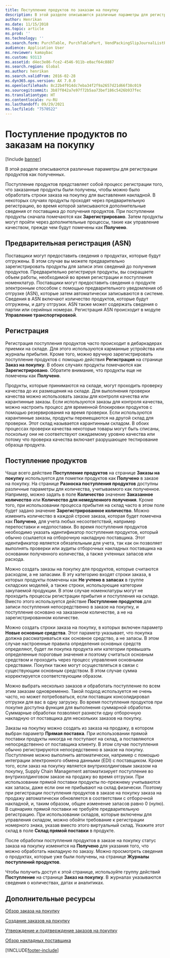 ```yaml
---
title: Поступление продуктов по заказам на покупку
description: В этой разделе описываются различные параметры для регистрации продуктов как полученных.
author: Henrikan
ms.date: 11/15/2018
ms.topic: article
ms.prod: ''
ms.technology: ''
ms.search.form: PurchTable, PurchTablePart, VendPackingSlipJournalListPage, VendPackingSlipJournal
audience: Application User
ms.reviewer: kamaybac
ms.custom: 93113
ms.assetid: d4ec3e86-fce2-4546-911b-e0acf64c8887
ms.search.region: Global
ms.author: henrikan
ms.search.validFrom: 2016-02-28
ms.dyn365.ops.version: AX 7.0.0
ms.openlocfilehash: 8c22b4f914dc7eba34f2f9a2657d21d66f38c019
ms.sourcegitcommit: 3b87f042a7e97f72b5aa73bef186c5426b937fec
ms.translationtype: HT
ms.contentlocale: ru-RU
ms.lasthandoff: 09/29/2021
ms.locfileid: "7570522"
---
```

# <a name="product-receipt-against-purchase-orders"></a>Поступление продуктов по заказам на покупку

[!include [banner](../includes/banner.md)]

В этой разделе описываются различные параметры для регистрации продуктов как полученных.

Поступление продуктов представляет собой процесс регистрации того, что заказанные продукты были получены, чтобы можно было обработать строки заказа на покупку для выставления накладной. В некоторых случаях продукты проходят через предварительную регистрацию, во время которой записываются дополнительные сведения от поставщика до получения продуктов. При поступлении продукты сначала помечаются как **Зарегистрировано**. Затем продукты могут пройти через дополнительные процессы, такие как управление качеством, прежде чем будут помечены как **Получено**.

## <a name="preregistration-asn"></a>Предварительная регистрация (ASN)
Поставщики могут предоставить сведения о продуктах, которые будут отгружены. В этом случае вы можете предварительно зарегистрировать продукты для записи этих сведений до получения продуктов. Предварительно регистрируя продукты, вы сокращаете объем работы, необходимой во время регистрации и поступления номенклатур. Поставщики могут предоставить сведения о продукте электронным способом с помощью предварительного уведомления об отгрузке (ASN), которые затем автоматически записываются в системе. Сведения в ASN включают количество продуктов, которые будут отгружены, и дату отгрузки. ASN также может содержать сведения о партии или серийных номерах. Регистрация ASN происходит в модуле **Управление транспортировкой**.

## <a name="registration"></a>Регистрация
Регистрация поступления продуктов часто происходит в дебаркадерах приемки на складе. Для этого используются карманные устройства или журналы прибытия. Кроме того, можно вручную зарегистрировать поступление продуктов с помощью действия **Регистрация** на странице **Заказ на покупку**. В обоих случаях продукты помечаются как **Зарегистрировано**. Обратите внимание, что продукты еще не помечены как **Получено**.  

Продукты, которые принимаются на складе, могут проходить проверку качества до их размещения на складе. Для выполнения проверки качества можно использовать заказы для контроля качества или карантинные заказы. Если используются заказы для контроля качества, можно настроить процесс для временной блокировки продуктов с помощью резервирования на время проверки. Если используются карантинные заказы, продукты перемещаются на другой склад для проверки. Этот склад называется карантинным складом. В обоих процессах проверки качества некоторые товары могут быть списаны, поскольку они не соответствуют ожидаемому уровню качества или потому что проверка качества включает разрушающее тестирование образца продукта.

## <a name="product-receipt"></a>Поступление продуктов
Чаще всего действие **Поступление продуктов** на странице **Заказы на покупку** используется для пометки продуктов как **Получено** в заказе на покупку. На странице **Разноска поступления продуктов** доступны различные параметры для количества, учитываемого как полученное. Например, можно задать в поле **Количество** значение **Заказанное количество** или **Количество для немедленного получения**. Кроме того, при использовании процесса прибытия на склад часто в этом поле будет задано значение **Зарегистрированное количество**. Можно изменить количество в каждой строке заказа, которая будет помечена как **Получено**, для учета любых несоответствий, например перепоставки и недопоставки. Во время поступления продуктов необходимо указать идентификатор поступления продуктов, который обычно ссылается на отборочную накладную поставщика. Этот идентификатор является обязательным для учета, так как он позволяет выполнять проверки или аудиты отборочных накладных поставщика на основании полученного количества, а также учтенных запасов или расхода.  

Можно создать заказы на покупку для продуктов, которые считаются расходом, а не запасами. В эту категорию входят строки заказа, в которых продукты помечены как **Не учтено в запасах** в группе складских моделей, а также строки, использующие категории закупаемой продукции. В этом случае номенклатуры могут не проходить процессы регистрации прибытия и поступления на складе. Вместо этого используется действие **Поступление продуктов** для записи поступления непосредственно в заказе на покупку, и поступление основано на заказанном количестве, а не на зарегистрированном количестве.  

Можно создать строки заказа на покупку, в которых включен параметр **Новые основные средства**. Этот параметр указывает, что покупка должна рассматриваться как основное средство, а не запасы. В этом случае настроенные правила определения основных средств определяют, будет ли покупка продукта или категории превышать определенные пороговые значения и поэтому считаться основным средством и проходить через процесс управления основными средствами. Покупки также могут осуществляться в связи с существующим основным средством. В этом случае сумма корректируется соответствующим образом.  

Можно выбрать несколько заказов и обработать поступление по всем этим заказам одновременно. Такой подход используется не очень часто, но может потребоваться, если поставщик консолидировал отгрузки для вас в одну загрузку. Во время поступления продуктов при покупке доступна функция для выполнения суммарной обработки. Суммарные обработки позволяют разнести одну отборочную накладную от поставщика для нескольких заказов на покупку.  

Заказы на покупку можно создать из заказа на продажу, в котором выбран параметр **Прямая поставка**. При использовании прямой поставки продукты никогда не поступают на склад, а поставляются непосредственно от поставщика клиенту. В этом случае поступления обычно регистрируются непосредственно в заказе на покупку. Поступление можно выполнить автоматически, например с помощью интеграции электронного обмена данными (EDI) с поставщиком. Кроме того, если заказ на покупку является внутрихолдинговым заказом на покупку, Supply Chain Management автоматизирует поступление во внутрихолдинговом заказе на продажу во время отгрузки. При использовании прямой поставки продукты по-прежнему учитываются как запасы, даже если они не прибывают на склад физически. Поэтому при регистрации поступления продуктов в заказе на покупку заказа на продажу автоматически обновляется в соответствии с отборочной накладной, и, таким образом, общее изменение запасов равно 0 (нулю). В сценариях прямой поставки не требуйте предварительную регистрацию. При использовании складов, которые включены для управления складом, можно обойти требование к регистрации номерного знака, указав вместо этого виртуальный склад. Укажите этот склад в поле **Склад прямой поставки** в продукте. 

После обработки поступления продуктов в заказе на покупку статус заказа на покупку изменится на **Получено** для указания того, что можно обработать накладную по заказу. Можно просмотреть сведения о продуктах, которые уже были получены, на странице **Журналы поступлений продуктов**.  

Чтобы получить доступ к этой странице, используйте группу действий **Поступление** на странице **Заказ на покупку**. В журналах указываются сведения о количествах, датах и аналитиках.

## <a name="additional-resources"></a>Дополнительные ресурсы

[Обзор заказа на покупку](purchase-order-overview.md)

[Создание заказов на покупку](purchase-order-creation.md)

[Утверждение и подтверждение заказов на покупку](purchase-order-approval-confirmation.md)

[Обзор накладных поставщика](../../finance/accounts-payable/vendor-invoices-overview.md)





[!INCLUDE[footer-include](../../includes/footer-banner.md)]
